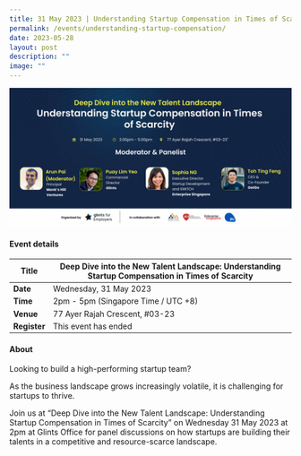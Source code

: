 ```yaml
---
title: 31 May 2023 | Understanding Startup Compensation in Times of Scarcity
permalink: /events/understanding-startup-compensation/
date: 2023-05-28
layout: post
description: ""
image: ""
---
```

![](/images/2023/glints%20event%20socmed.jpg)

#### Event details


| **Title** | Deep Dive into the New Talent Landscape: Understanding Startup Compensation in Times of Scarcity|
| -------- | -------- |
|**Date** | Wednesday, 31 May 2023 
| **Time**    | 2pm - 5pm (Singapore Time / UTC +8) |
|**Venue** | 77 Ayer Rajah Crescent, #03-23
| **Register** | This event has ended |

#### About
Looking to build a high-performing startup team?  
  
As the business landscape grows increasingly volatile, it is challenging for startups to thrive.  
  
Join us at “Deep Dive into the New Talent Landscape: Understanding Startup Compensation in Times of Scarcity” on Wednesday 31 May 2023 at 2pm at Glints Office for panel discussions on how startups are building their talents in a competitive and resource-scarce landscape.